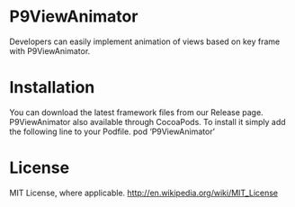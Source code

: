 P9ViewAnimator
============

Developers can easily implement animation of views based on key frame with P9ViewAnimator.

# Installation

You can download the latest framework files from our Release page.
P9ViewAnimator also available through CocoaPods. To install it simply add the following line to your Podfile.
pod ‘P9ViewAnimator’

# License

MIT License, where applicable. http://en.wikipedia.org/wiki/MIT_License
